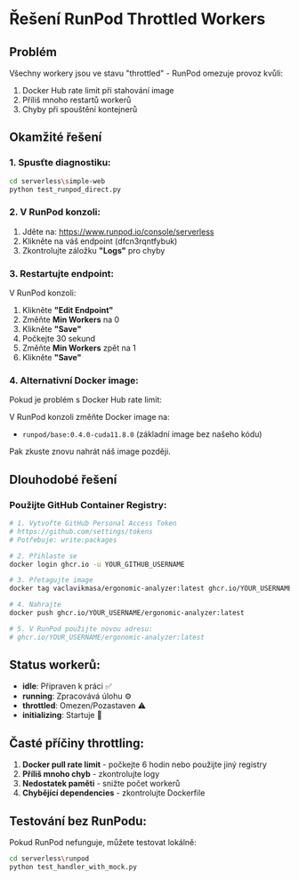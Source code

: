 # Řešení RunPod Throttled Workers

## Problém
Všechny workery jsou ve stavu "throttled" - RunPod omezuje provoz kvůli:
1. Docker Hub rate limit při stahování image
2. Příliš mnoho restartů workerů
3. Chyby při spouštění kontejnerů

## Okamžité řešení

### 1. Spusťte diagnostiku:
```bash
cd serverless\simple-web
python test_runpod_direct.py
```

### 2. V RunPod konzoli:
1. Jděte na: https://www.runpod.io/console/serverless
2. Klikněte na váš endpoint (dfcn3rqntfybuk)
3. Zkontrolujte záložku **"Logs"** pro chyby

### 3. Restartujte endpoint:
V RunPod konzoli:
1. Klikněte **"Edit Endpoint"**
2. Změňte **Min Workers** na 0
3. Klikněte **"Save"**
4. Počkejte 30 sekund
5. Změňte **Min Workers** zpět na 1
6. Klikněte **"Save"**

### 4. Alternativní Docker image:
Pokud je problém s Docker Hub rate limit:

V RunPod konzoli změňte Docker image na:
- `runpod/base:0.4.0-cuda11.8.0` (základní image bez našeho kódu)

Pak zkuste znovu nahrát náš image později.

## Dlouhodobé řešení

### Použijte GitHub Container Registry:
```bash
# 1. Vytvořte GitHub Personal Access Token
# https://github.com/settings/tokens
# Potřebuje: write:packages

# 2. Přihlaste se
docker login ghcr.io -u YOUR_GITHUB_USERNAME

# 3. Přetagujte image
docker tag vaclavikmasa/ergonomic-analyzer:latest ghcr.io/YOUR_USERNAME/ergonomic-analyzer:latest

# 4. Nahrajte
docker push ghcr.io/YOUR_USERNAME/ergonomic-analyzer:latest

# 5. V RunPod použijte novou adresu:
# ghcr.io/YOUR_USERNAME/ergonomic-analyzer:latest
```

## Status workerů:
- **idle**: Připraven k práci ✅
- **running**: Zpracovává úlohu ⚙️
- **throttled**: Omezen/Pozastaven ⚠️
- **initializing**: Startuje 🔄

## Časté příčiny throttling:
1. **Docker pull rate limit** - počkejte 6 hodin nebo použijte jiný registry
2. **Příliš mnoho chyb** - zkontrolujte logy
3. **Nedostatek paměti** - snižte počet workerů
4. **Chybějící dependencies** - zkontrolujte Dockerfile

## Testování bez RunPodu:
Pokud RunPod nefunguje, můžete testovat lokálně:

```bash
cd serverless\runpod
python test_handler_with_mock.py
```
